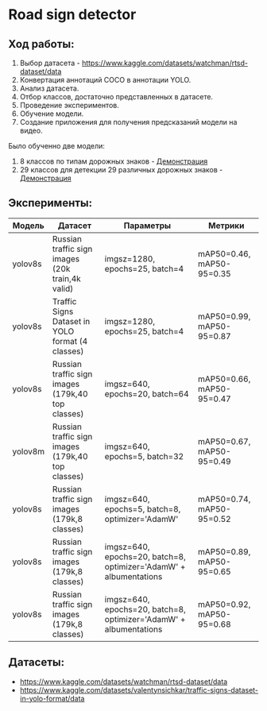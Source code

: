 # Road sign detector
## Ход работы:
1. Выбор датасета - https://www.kaggle.com/datasets/watchman/rtsd-dataset/data
2. Конвертация аннотаций COCO в аннотации YOLO.
3. Анализ датасета.
4. Отбор классов, достаточно представленных в датасете.
5. Проведение экспериментов.
6. Обучение модели.
7. Создание приложения для получения предсказаний модели на видео.

Было обученно две модели: 
1. 8 классов по типам дорожных знаков - [Демонстрация](https://drive.google.com/file/d/18FAGUMIgEBnvvCulXudQmK7Wq9uU_twI/view?usp=drive_link)
2. 29 классов для детекции 29 различных дорожных знаков - [Демонстрация](https://drive.google.com/file/d/12SndJXBaDCoJYB-sJqZxPP2ucQKplaSJ/view?usp=drive_link)

## Эксперименты:

| Модель  | Датасет                                           | Параметры                                                         | Метрики                   |
|---------|---------------------------------------------------|-------------------------------------------------------------------|---------------------------|
| yolov8s | Russian traffic sign images (20k train,4k valid)  | imgsz=1280, epochs=25, batch=4                                    | mAP50=0.46, mAP50-95=0.35 |
| yolov8s | Traffic Signs Dataset in YOLO format (4 classes)  | imgsz=1280, epochs=25, batch=4                                    | mAP50=0.99, mAP50-95=0.87 |
| yolov8s | Russian traffic sign images (179k,40 top classes) | imgsz=640, epochs=20, batch=64                                    | mAP50=0.66, mAP50-95=0.47 |
| yolov8m | Russian traffic sign images (179k,40 top classes) | imgsz=640, epochs=5, batch=32                                     | mAP50=0.67, mAP50-95=0.49 |
| yolov8s | Russian traffic sign images (179k,8 classes)      | imgsz=640, epochs=5, batch=8, optimizer='AdamW'                   | mAP50=0.74, mAP50-95=0.52 |
| yolov8s | Russian traffic sign images (179k,8 classes)      | imgsz=640, epochs=20, batch=8, optimizer='AdamW' + albumentations | mAP50=0.89, mAP50-95=0.65 |
| yolov8s | Russian traffic sign images (179k,8 classes)      | imgsz=640, epochs=20, batch=8, optimizer='AdamW' + albumentations | mAP50=0.92, mAP50-95=0.68 |

## Датасеты:

* https://www.kaggle.com/datasets/watchman/rtsd-dataset/data
* https://www.kaggle.com/datasets/valentynsichkar/traffic-signs-dataset-in-yolo-format/data
